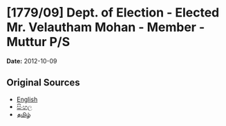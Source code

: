 # [1779/09] Dept. of Election - Elected Mr. Velautham Mohan - Member - Muttur P/S

**Date:** 2012-10-09

## Original Sources

- [English](https://documents.gov.lk/view/extra-gazettes/2012/10/1779-09_E.pdf)
- [සිංහල](https://documents.gov.lk/view/extra-gazettes/2012/10/1779-09_S.pdf)
- [தமிழ்](https://documents.gov.lk/view/extra-gazettes/2012/10/1779-09_T.pdf)
